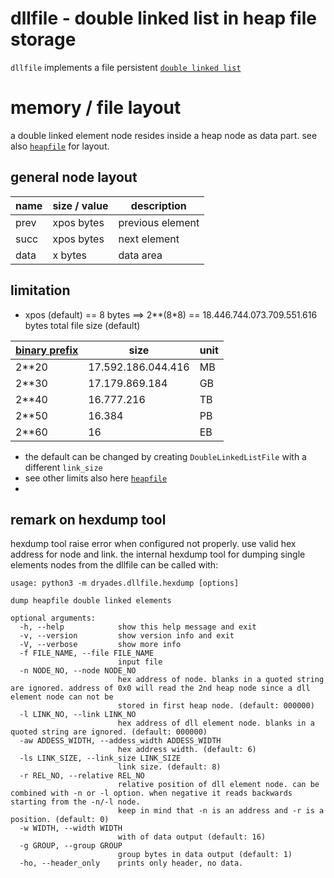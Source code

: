 
# dllfile - double linked list in heap file storage

`dllfile` implements a file persistent 
[`double linked list`](https://en.wikipedia.org/wiki/Doubly_linked_list)


# memory / file layout

a double linked element node resides inside a heap node as data part. 
see also [`heapfile`](./heapfile.md) for layout.


## general node layout

| name | size / value | description |
| --- | --- | --- | 
| prev | xpos bytes | previous element |
| succ | xpos bytes | next element |
| data | x bytes | data area |


## limitation

- xpos (default) == 8 bytes ==> 2**(8*8) 
== 18.446.744.073.709.551.616 bytes total file size (default)

| [binary prefix](https://en.wikipedia.org/wiki/Binary_prefix) | size | unit |
| --- | --- | --- |
| 2**20 | 17.592.186.044.416 | MB |
| 2**30 | 17.179.869.184 | GB |
| 2**40 | 16.777.216 | TB |
| 2**50 | 16.384 | PB |
| 2**60 | 16 | EB |

- the default can be changed by creating `DoubleLinkedListFile` with a different `link_size`
- see other limits also here [`heapfile`](./heapfile.md)
-

## remark on hexdump tool

hexdump tool raise error when configured not properly. use valid hex address for node and link.
the internal hexdump tool for dumping single elements nodes from the dllfile can be called with:


    usage: python3 -m dryades.dllfile.hexdump [options]

    dump heapfile double linked elements

    optional arguments:
      -h, --help            show this help message and exit
      -v, --version         show version info and exit
      -V, --verbose         show more info
      -f FILE_NAME, --file FILE_NAME
                            input file
      -n NODE_NO, --node NODE_NO
                            hex address of node. blanks in a quoted string are ignored. address of 0x0 will read the 2nd heap node since a dll element node can not be
                            stored in first heap node. (default: 000000)
      -l LINK_NO, --link LINK_NO
                            hex address of dll element node. blanks in a quoted string are ignored. (default: 000000)
      -aw ADDESS_WIDTH, --addess_width ADDESS_WIDTH
                            hex address width. (default: 6)
      -ls LINK_SIZE, --link_size LINK_SIZE
                            link size. (default: 8)
      -r REL_NO, --relative REL_NO
                            relative position of dll element node. can be combined with -n or -l option. when negative it reads backwards starting from the -n/-l node.
                            keep in mind that -n is an address and -r is a position. (default: 0)
      -w WIDTH, --width WIDTH
                            with of data output (default: 16)
      -g GROUP, --group GROUP
                            group bytes in data output (default: 1)
      -ho, --header_only    prints only header, no data.


